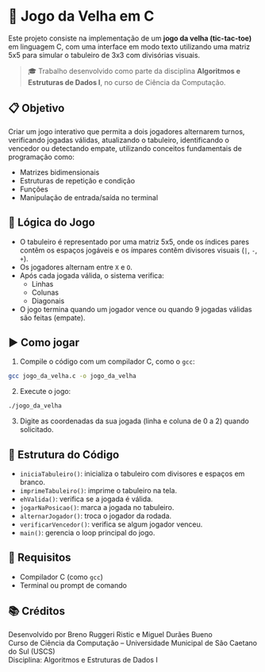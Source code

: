 # 🧩 Jogo da Velha em C 

Este projeto consiste na implementação de um **jogo da velha (tic-tac-toe)** em linguagem C, com uma interface em modo texto utilizando uma matriz 5x5 para simular o tabuleiro de 3x3 com divisórias visuais.  

> 🎓 Trabalho desenvolvido como parte da disciplina **Algoritmos e Estruturas de Dados I**, no curso de Ciência da Computação.

## 📋 Objetivo

Criar um jogo interativo que permita a dois jogadores alternarem turnos, verificando jogadas válidas, atualizando o tabuleiro, identificando o vencedor ou detectando empate, utilizando conceitos fundamentais de programação como:

- Matrizes bidimensionais
- Estruturas de repetição e condição
- Funções
- Manipulação de entrada/saída no terminal

## 🧠 Lógica do Jogo

- O tabuleiro é representado por uma matriz 5x5, onde os índices pares contêm os espaços jogáveis e os ímpares contêm divisores visuais (`|`, `-`, `+`).
- Os jogadores alternam entre `X` e `O`.
- Após cada jogada válida, o sistema verifica:
  - Linhas
  - Colunas
  - Diagonais
- O jogo termina quando um jogador vence ou quando 9 jogadas válidas são feitas (empate).

## ▶️ Como jogar

1. Compile o código com um compilador C, como o `gcc`:

```bash
gcc jogo_da_velha.c -o jogo_da_velha
```

2. Execute o jogo:

```bash
./jogo_da_velha
```

3. Digite as coordenadas da sua jogada (linha e coluna de 0 a 2) quando solicitado.

## 🧱 Estrutura do Código

- `iniciaTabuleiro()`: inicializa o tabuleiro com divisores e espaços em branco.
- `imprimeTabuleiro()`: imprime o tabuleiro na tela.
- `ehValida()`: verifica se a jogada é válida.
- `jogarNaPosicao()`: marca a jogada no tabuleiro.
- `alternarJogador()`: troca o jogador da rodada.
- `verificarVencedor()`: verifica se algum jogador venceu.
- `main()`: gerencia o loop principal do jogo.

## 📌 Requisitos

- Compilador C (como `gcc`)
- Terminal ou prompt de comando

## 📚 Créditos

Desenvolvido por Breno Ruggeri Ristic e Miguel Durães Bueno  
Curso de Ciência da Computação – Universidade Municipal de São Caetano do Sul (USCS)  
Disciplina: Algoritmos e Estruturas de Dados I
